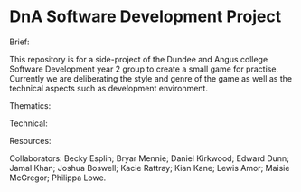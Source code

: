 # DnA Software Development Project

Brief:

This repository is for a side-project of the Dundee and Angus college Software Development year 2 group 
to create a small game for practise. Currently we are deliberating the style and genre of the game as
well as the technical aspects such as development environment.

Thematics:

Technical:

Resources:

Collaborators:
Becky Esplin;
Bryar Mennie;
Daniel Kirkwood;
Edward Dunn;
Jamal Khan;
Joshua Boswell;
Kacie Rattray;
Kian Kane;
Lewis Amor;
Maisie McGregor;
Philippa Lowe.

